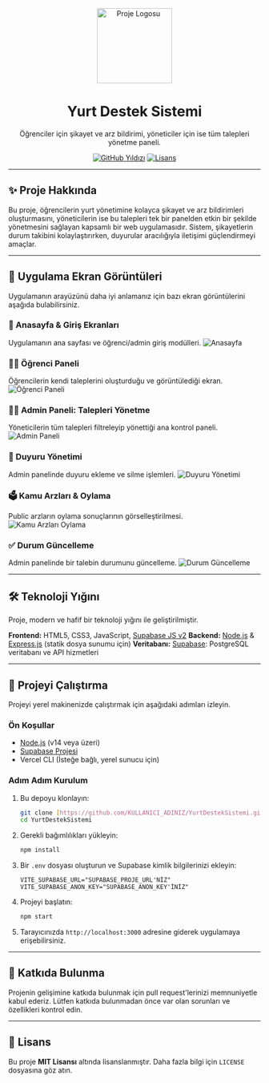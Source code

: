 <div align="center">
  <img src="images/logo.png" alt="Proje Logosu" width="150" />
  <h1>Yurt Destek Sistemi</h1>
  <p>Öğrenciler için şikayet ve arz bildirimi, yöneticiler için ise tüm talepleri yönetme paneli.</p>
  
  [![GitHub Yıldızı](https://img.shields.io/github/stars/KULLANICI_ADINIZ/YurtDestekSistemi?style=social)](https://github.com/KULLANICI_ADINIZ/YurtDestekSistemi/stargazers)
  [![Lisans](https://img.shields.io/github/license/KULLANICI_ADINIZ/YurtDestekSistemi)](https://github.com/KULLANICI_ADINIZ/YurtDestekSistemi/blob/main/LICENSE)
</div>

---

## ✨ Proje Hakkında

Bu proje, öğrencilerin yurt yönetimine kolayca şikayet ve arz bildirimleri oluşturmasını, yöneticilerin ise bu talepleri tek bir panelden etkin bir şekilde yönetmesini sağlayan kapsamlı bir web uygulamasıdır. Sistem, şikayetlerin durum takibini kolaylaştırırken, duyurular aracılığıyla iletişimi güçlendirmeyi amaçlar.

---

## 📸 Uygulama Ekran Görüntüleri

Uygulamanın arayüzünü daha iyi anlamanız için bazı ekran görüntülerini aşağıda bulabilirsiniz.

### 🏡 Anasayfa & Giriş Ekranları
Uygulamanın ana sayfası ve öğrenci/admin giriş modülleri.
![Anasayfa](images/anasayfa.png)

### 🧑‍🎓 Öğrenci Paneli
Öğrencilerin kendi taleplerini oluşturduğu ve görüntülediği ekran.
![Öğrenci Paneli](images/ogrenci_paneli.png)

### 👨‍💼 Admin Paneli: Talepleri Yönetme
Yöneticilerin tüm talepleri filtreleyip yönettiği ana kontrol paneli.
![Admin Paneli](images/admin_paneli.png)

### 📢 Duyuru Yönetimi
Admin panelinde duyuru ekleme ve silme işlemleri.
![Duyuru Yönetimi](images/duyuru_yonetimi.png)

### 🗳️ Kamu Arzları & Oylama
Public arzların oylama sonuçlarının görselleştirilmesi.
![Kamu Arzları Oylama](images/kamu_arzları.png)

### ✅ Durum Güncelleme
Admin panelinde bir talebin durumunu güncelleme.
![Durum Güncelleme](images/durum_guncelleme.png)

---

## 🛠️ Teknoloji Yığını

Proje, modern ve hafif bir teknoloji yığını ile geliştirilmiştir.

**Frontend:** HTML5, CSS3, JavaScript, [Supabase JS v2](https://supabase.com/docs/guides/client)
**Backend:** [Node.js](https://nodejs.org/) & [Express.js](https://expressjs.com/) (statik dosya sunumu için)
**Veritabanı:** [Supabase](https://supabase.com/): PostgreSQL veritabanı ve API hizmetleri

---

## 🚀 Projeyi Çalıştırma

Projeyi yerel makinenizde çalıştırmak için aşağıdaki adımları izleyin.

### Ön Koşullar
- [Node.js](https://nodejs.org/en/download/) (v14 veya üzeri)
- [Supabase Projesi](https://supabase.com/)
- Vercel CLI (İsteğe bağlı, yerel sunucu için)

### Adım Adım Kurulum
1.  Bu depoyu klonlayın:
    ```bash
    git clone [https://github.com/KULLANICI_ADINIZ/YurtDestekSistemi.git](https://github.com/KULLANICI_ADINIZ/YurtDestekSistemi.git)
    cd YurtDestekSistemi
    ```

2.  Gerekli bağımlılıkları yükleyin:
    ```bash
    npm install
    ```

3.  Bir `.env` dosyası oluşturun ve Supabase kimlik bilgilerinizi ekleyin:
    ```env
    VITE_SUPABASE_URL="SUPABASE_PROJE_URL'NİZ"
    VITE_SUPABASE_ANON_KEY="SUPABASE_ANON_KEY'İNİZ"
    ```

4.  Projeyi başlatın:
    ```bash
    npm start
    ```
5.  Tarayıcınızda `http://localhost:3000` adresine giderek uygulamaya erişebilirsiniz.

---

## 🤝 Katkıda Bulunma

Projenin gelişimine katkıda bulunmak için pull request'lerinizi memnuniyetle kabul ederiz. Lütfen katkıda bulunmadan önce var olan sorunları ve özellikleri kontrol edin.

---

## 📜 Lisans

Bu proje **MIT Lisansı** altında lisanslanmıştır. Daha fazla bilgi için `LICENSE` dosyasına göz atın.
